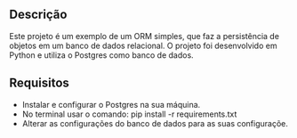 ## Descrição
Este projeto é um exemplo de um ORM simples, que faz a persistência de objetos em um banco de dados relacional. O projeto foi desenvolvido em Python e utiliza o Postgres como banco de dados.

## Requisitos
- Instalar e configurar o Postgres na sua máquina.
- No terminal usar o comando: pip install -r requirements.txt
- Alterar as configurações do banco de dados para as suas configuraçõe.
